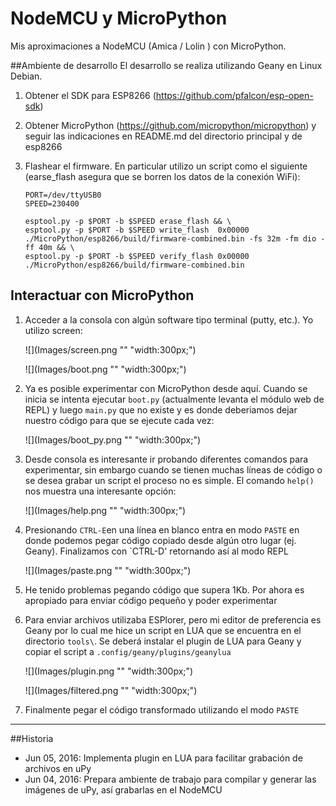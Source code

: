 NodeMCU y MicroPython
===============

Mis aproximaciones a NodeMCU (Amica / Lolin ) con MicroPython.

##Ambiente de desarrollo
El desarrollo se realiza utilizando Geany en Linux Debian.

1. Obtener el SDK para ESP8266 (https://github.com/pfalcon/esp-open-sdk)

2. Obtener MicroPython (https://github.com/micropython/micropython) y seguir las indicaciones en README.md del directorio principal y de esp8266

3. Flashear el firmware. En particular utilizo un script como el siguiente (earse_flash asegura que se borren los datos de la conexión WiFi):

    ```
    PORT=/dev/ttyUSB0
    SPEED=230400

    esptool.py -p $PORT -b $SPEED erase_flash && \
    esptool.py -p $PORT -b $SPEED write_flash  0x00000 ./MicroPython/esp8266/build/firmware-combined.bin -fs 32m -fm dio -ff 40m && \
    esptool.py -p $PORT -b $SPEED verify_flash 0x00000 ./MicroPython/esp8266/build/firmware-combined.bin
    ```

## Interactuar con MicroPython

1. Acceder a la consola con algún software tipo terminal (putty, etc.). Yo utilizo screen:

	![](Images/screen.png "" "width:300px;")

	![](Images/boot.png "" "width:300px;")

2. Ya es posible experimentar con MicroPython desde aquí. Cuando se inicia se intenta ejecutar `boot.py` (actualmente levanta el módulo web de REPL) y luego `main.py` que no existe y es donde deberiamos dejar nuestro código para que se ejecute cada vez:

	![](Images/boot_py.png "" "width:300px;")

3. Desde consola es interesante ir probando diferentes comandos para experimentar, sin embargo cuando se tienen muchas líneas de código o se desea grabar un script el proceso no es simple. El comando `help()` nos muestra una interesante opción:

	![](Images/help.png "" "width:300px;")

4. Presionando `CTRL-E`en una línea en blanco entra en modo `PASTE` en donde podemos pegar código copiado desde algún otro lugar (ej. Geany). Finalizamos con `CTRL-D' retornando así al modo REPL

	![](Images/paste.png "" "width:300px;")

5. He tenido problemas pegando código que supera 1Kb. Por ahora es apropiado para enviar código pequeño y poder experimentar

6. Para enviar archivos utilizaba ESPlorer, pero mi editor de preferencia es Geany por lo cual me hice un script en LUA que se encuentra en el directorio `tools\`. Se deberá instalar el plugin de LUA para Geany y copiar el script a `.config/geany/plugins/geanylua`

	![](Images/plugin.png "" "width:300px;")

	![](Images/filtered.png "" "width:300px;")

7. Finalmente pegar el código transformado utilizando el modo `PASTE`



***
##Historia
* Jun 05, 2016: Implementa plugin en LUA para facilitar grabación de archivos en uPy
* Jun 04, 2016: Prepara ambiente de trabajo para compilar y generar las imágenes de uPy, así grabarlas en el NodeMCU


